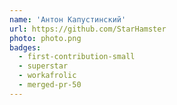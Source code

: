 ```yaml
---
name: 'Антон Капустинский'
url: https://github.com/StarHamster
photo: photo.png
badges:
  - first-contribution-small
  - superstar
  - workafrolic
  - merged-pr-50
---
```

